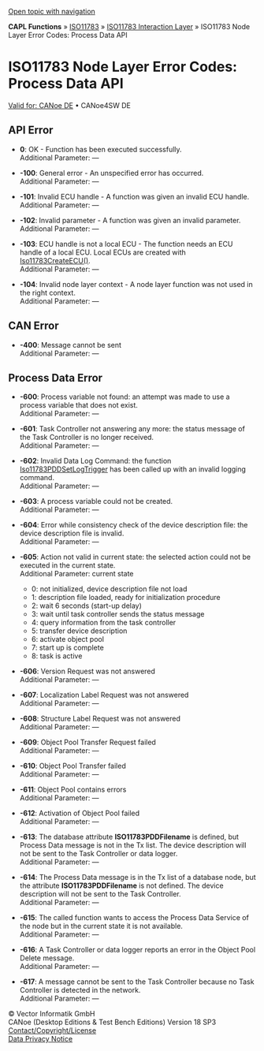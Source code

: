 [Open topic with navigation](../../../../../CANoeDEFamily.htm#Topics/CAPLFunctions/ISO11783/ISONodeLayer/CAPLfunctionsISONLErrorCodesPDDOnError.md)

**CAPL Functions** » [ISO11783](../CAPLfunctionsISO11783Overview.md) » [ISO11783 Interaction Layer](../ISOInteractionLayer/CAPLfunctionsISOILOverview.md) » ISO11783 Node Layer Error Codes: Process Data API

# ISO11783 Node Layer Error Codes: Process Data API

[Valid for: CANoe DE](../../../Shared/FeatureAvailability.md) • CANoe4SW DE

## API Error

- **0**: OK - Function has been executed successfully.  
  Additional Parameter: —

- **-100**: General error - An unspecified error has occurred.  
  Additional Parameter: —

- **-101**: Invalid ECU handle - A function was given an invalid ECU handle.  
  Additional Parameter: —

- **-102**: Invalid parameter - A function was given an invalid parameter.  
  Additional Parameter: —

- **-103**: ECU handle is not a local ECU - The function needs an ECU handle of a local ECU. Local ECUs are created with [Iso11783CreateECU()](Functions/CAPLfunctionIso11783CreateECU.md).  
  Additional Parameter: —

- **-104**: Invalid node layer context - A node layer function was not used in the right context.  
  Additional Parameter: —

## CAN Error

- **-400**: Message cannot be sent  
  Additional Parameter: —

## Process Data Error

- **-600**: Process variable not found: an attempt was made to use a process variable that does not exist.  
  Additional Parameter: —

- **-601**: Task Controller not answering any more: the status message of the Task Controller is no longer received.  
  Additional Parameter: —

- **-602**: Invalid Data Log Command: the function [Iso11783PDDSetLogTrigger](Functions/CAPLfunctionIso11783PDDSetLogTrigger.md) has been called up with an invalid logging command.  
  Additional Parameter: —

- **-603**: A process variable could not be created.  
  Additional Parameter: —

- **-604**: Error while consistency check of the device description file: the device description file is invalid.  
  Additional Parameter: —

- **-605**: Action not valid in current state: the selected action could not be executed in the current state.  
  Additional Parameter: current state
  - 0: not initialized, device description file not load
  - 1: description file loaded, ready for initialization procedure
  - 2: wait 6 seconds (start-up delay)
  - 3: wait until task controller sends the status message
  - 4: query information from the task controller
  - 5: transfer device description
  - 6: activate object pool
  - 7: start up is complete
  - 8: task is active

- **-606**: Version Request was not answered  
  Additional Parameter: —

- **-607**: Localization Label Request was not answered  
  Additional Parameter: —

- **-608**: Structure Label Request was not answered  
  Additional Parameter: —

- **-609**: Object Pool Transfer Request failed  
  Additional Parameter: —

- **-610**: Object Pool Transfer failed  
  Additional Parameter: —

- **-611**: Object Pool contains errors  
  Additional Parameter: —

- **-612**: Activation of Object Pool failed  
  Additional Parameter: —

- **-613**: The database attribute **ISO11783PDDFilename** is defined, but Process Data message is not in the Tx list. The device description will not be sent to the Task Controller or data logger.  
  Additional Parameter: —

- **-614**: The Process Data message is in the Tx list of a database node, but the attribute **ISO11783PDDFilename** is not defined. The device description will not be sent to the Task Controller.  
  Additional Parameter: —

- **-615**: The called function wants to access the Process Data Service of the node but in the current state it is not available.  
  Additional Parameter: —

- **-616**: A Task Controller or data logger reports an error in the Object Pool Delete message.  
  Additional Parameter: —

- **-617**: A message cannot be sent to the Task Controller because no Task Controller is detected in the network.  
  Additional Parameter: —

© Vector Informatik GmbH  
CANoe (Desktop Editions & Test Bench Editions) Version 18 SP3  
[Contact/Copyright/License](../../../Shared/ContactCopyrightLicense.md)  
[Data Privacy Notice](https://www.vector.com/int/en/company/get-info/privacy-policy/)
